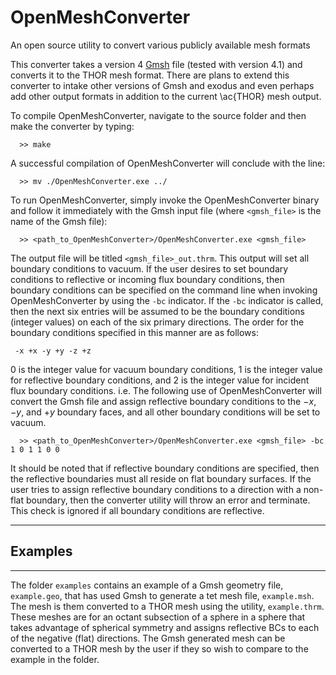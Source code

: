 # OpenMeshConverter
An open source utility to convert various publicly available mesh formats

This converter takes a version 4 [Gmsh](https://gmsh.info/) file (tested with version 4.1) and converts it to the THOR mesh format.
There are plans to extend this converter to intake other versions of Gmsh and exodus and even perhaps add other output formats in addition to the current \ac{THOR} mesh output.

To compile OpenMeshConverter, navigate to the source folder and then make the converter by typing:
```
  >> make
```
A successful compilation of OpenMeshConverter will conclude with the line:
```
  >> mv ./OpenMeshConverter.exe ../
```

To run OpenMeshConverter, simply invoke the OpenMeshConverter binary and follow it immediately with the Gmsh input file (where `<gmsh_file>` is the name of the Gmsh file):
```
  >> <path_to_OpenMeshConverter>/OpenMeshConverter.exe <gmsh_file>
```
The output file will be titled `<gmsh_file>_out.thrm`. This output will set all boundary conditions to vacuum.
If the user desires to set boundary conditions to reflective or incoming flux boundary conditions, then boundary conditions can be specified on the command line when invoking OpenMeshConverter by using the `-bc` indicator.
If the `-bc` indicator is called, then the next six entries will be assumed to be the boundary conditions (integer values) on each of the six primary directions.
The order for the boundary conditions specified in this manner are as follows:
```
 -x +x -y +y -z +z
```
0 is the integer value for vacuum boundary conditions, 1 is the integer value for reflective boundary conditions, and 2 is the integer value for incident flux boundary conditions.
i.e. The following use of OpenMeshConverter will convert the Gmsh file and assign reflective boundary conditions to the $-x$, $-y$, and $+y$ boundary faces, and all other boundary conditions will be set to vacuum.
```
  >> <path_to_OpenMeshConverter>/OpenMeshConverter.exe <gmsh_file> -bc 1 0 1 1 0 0
```
It should be noted that if reflective boundary conditions are specified, then the reflective boundaries must all reside on flat boundary surfaces.
If the user tries to assign reflective boundary conditions to a direction with a non-flat boundary, then the converter utility will throw an error and terminate.
This check is ignored if all boundary conditions are reflective.

---
## Examples
---

The folder `examples` contains an example of a Gmsh geometry file, `example.geo`, that has used Gmsh to generate a tet mesh file, `example.msh`.
The mesh is them converted to a THOR mesh using the utility, `example.thrm`.
These meshes are for an octant subsection of a sphere in a sphere that takes advantage of spherical symmetry and assigns reflective BCs to each of the negative (flat) directions.
The Gmsh generated mesh can be converted to a THOR mesh by the user if they so wish to compare to the example in the folder.